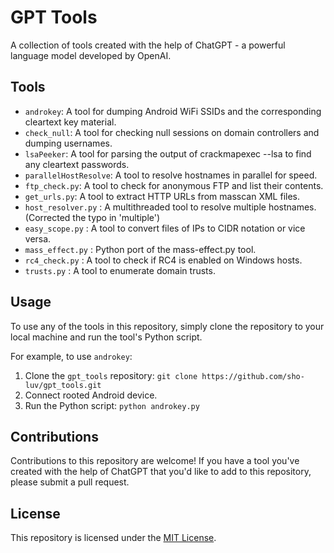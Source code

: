 # GPT Tools

A collection of tools created with the help of ChatGPT - a powerful language model developed by OpenAI.

## Tools
- `androkey`: A tool for dumping Android WiFi SSIDs and the corresponding cleartext key material.
- `check_null`: A tool for checking null sessions on domain controllers and dumping usernames.
- `lsaPeeker`: A tool for parsing the output of crackmapexec --lsa to find any cleartext passwords.
- `parallelHostResolve`: A tool to resolve hostnames in parallel for speed.
- `ftp_check.py`: A tool to check for anonymous FTP and list their contents.
- `get_urls.py`: A tool to extract HTTP URLs from masscan XML files.
- `host_resolver.py` : A multithreaded tool to resolve multiple hostnames. (Corrected the typo in 'multiple')
- `easy_scope.py` : A tool to convert files of IPs to CIDR notation or vice versa.
- `mass_effect.py` : Python port of the mass-effect.py tool.
- `rc4_check.py` : A tool to check if RC4 is enabled on Windows hosts.
- `trusts.py` : A tool to enumerate domain trusts.


## Usage

To use any of the tools in this repository, simply clone the repository to your local machine and run the tool's Python script.

For example, to use `androkey`:

1. Clone the `gpt_tools` repository: `git clone https://github.com/sho-luv/gpt_tools.git`
2. Connect rooted Android device.
2. Run the Python script: `python androkey.py`

## Contributions

Contributions to this repository are welcome! If you have a tool you've created with the help of ChatGPT that you'd like to add to this repository, please submit a pull request.

## License

This repository is licensed under the [MIT License](https://opensource.org/licenses/MIT).
